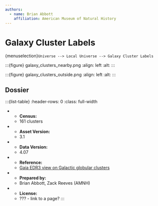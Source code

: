 ```yaml
---
authors:
  - name: Brian Abbott
    affiliation: American Museum of Natural History
---
```



# Galaxy Cluster Labels

{menuselection}`Universe --> Local Universe --> Galaxy Cluster Labels`




:::{figure} galaxy_clusters_nearby.png
:align: left
:alt: 
:::





<!-- :::{figure} .jpg
:align: center
:width: 50%
:alt: 
::: -->






:::{figure} galaxy_clusters_outside.png
:align: left
:alt: 
:::







## Dossier
:::{list-table}
:header-rows: 0
:class: full-width

* - **Census:**
  - 161 clusters
* - **Asset Version:**
  - 3.1
* - **Data Version:**
  - 4.07
* - **Reference:**
  - [Gaia EDR3 view on Galactic globular clusters](https://doi.org/10.1093/mnras/stab1475)
* - **Prepared by:**
  - Brian Abbott, Zack Reeves (AMNH)
* - **License:**
  - ??? - link to a page?
:::